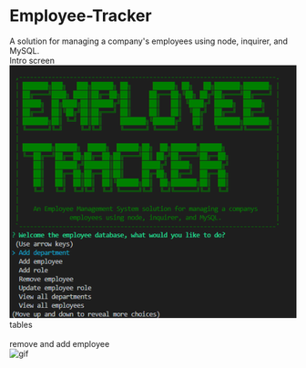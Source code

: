 # Employee-Tracker

A solution for managing a company's employees using node, inquirer, and MySQL.
<br>
Intro screen
<br>
![intro](images/intro.jpg)
<br>
tables
<br>
<br>
remove and add employee
<br>
![gif](images/employee.gif)


